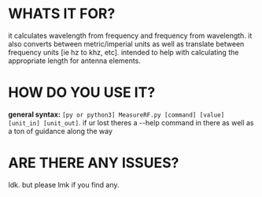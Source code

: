 <h1>WHATS IT FOR?</h1>
  it calculates wavelength from frequency and frequency from wavelength. it also converts between metric/imperial units as well as translate between frequency units [ie hz to khz, etc]. intended to help with calculating the appropriate length for antenna elements.
  
<h1>HOW DO YOU USE IT?</h1>
  <b>general syntax:</b>
  <code>[py or python3] MeasureRF.py [command] [value] [unit_in] [unit_out]</code>. if ur lost theres a --help command in there as well as a ton of guidance along the way
<h1>ARE THERE ANY ISSUES?</h1>
Idk. but please lmk if you find any.
